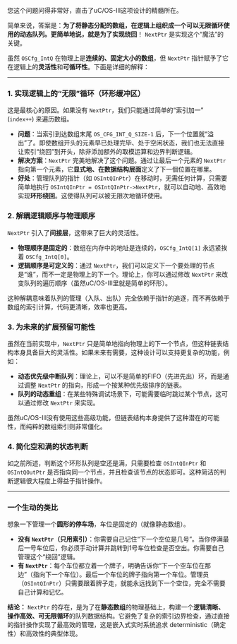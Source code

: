 您这个问题问得非常好，直击了uC/OS-III这项设计的精髓所在。

简单来说，答案是：**为了将静态分配的数组，在逻辑上组织成一个可以无限循环使用的动态队列。更简单地说，就是为了实现绕回**！ `NextPtr` 是实现这个“魔法”的关键。

虽然 `OSCfg_IntQ` 在物理上是**连续的、固定大小的数组**，但 `NextPtr` 指针赋予了它在逻辑上的**灵活性**和**可循环性**。下面是详细的解释：

---

### 1. 实现逻辑上的“无限”循环（环形缓冲区）

这是最核心的原因。如果没有 `NextPtr`，我们只能通过简单的“索引加一” (`index++`) 来遍历数组。

*   **问题**：当索引到达数组末尾 `OS_CFG_INT_Q_SIZE-1` 后，下一个位置就“溢出”了。即使数组开头的元素早已处理完毕、处于空闲状态，我们也无法直接让索引“绕回”到开头，除非添加额外的取模运算和边界判断逻辑。
*   **解决方案**：`NextPtr` 完美地解决了这个问题。通过让最后一个元素的 `NextPtr` 指向第一个元素，它**显式地、在数据结构层面**定义了下一個位置在哪里。
*   **好处**：管理队列的指针（如 `OSIntQInPtr`）在移动时，无需任何计算，只需要简单地执行 `OSIntQInPtr = OSIntQInPtr->NextPtr`，就可以自动地、高效地实现**环形绕回**。这使得队列可以被无限次地循环使用。

### 2. 解耦逻辑顺序与物理顺序

`NextPtr` 引入了**间接层**，这带来了巨大的灵活性。

*   **物理顺序是固定的**：数组在内存中的地址是连续的，`OSCfg_IntQ[1]` 永远紧挨着 `OSCfg_IntQ[0]`。
*   **逻辑顺序是可定义的**：通过 `NextPtr`，我们可以定义下一个要处理的节点是“谁”，而不一定是物理上的下一个。理论上，你可以通过修改 `NextPtr` 来改变队列的遍历顺序（虽然uC/OS-III里就是简单的环形）。

这种解耦意味着队列的管理（入队、出队）完全依赖于指针的追逐，而不再依赖于数组的索引计算，代码更清晰，效率也更高。

### 3. 为未来的扩展预留可能性

虽然在当前实现中，`NextPtr` 只是简单地指向物理上的下一个节点，但这种链表结构本身具备巨大的灵活性。如果未来有需要，这种设计可以支持更复杂的功能，例如：

*   **动态优先级中断队列**：理论上，可以不是简单的FIFO（先进先出）环，而是通过调整 `NextPtr` 的指向，形成一个按某种优先级排序的链表。
*   **队列的动态重组**：在某些特殊调试场景下，可能需要临时跳过某个节点，这可以通过修改 `NextPtr` 来实现。

虽然uC/OS-III没有使用这些高级功能，但链表结构本身提供了这种潜在的可能性，而纯粹的数组索引则非常僵化。

### 4. 简化空和满的状态判断

如之前所述，判断这个环形队列是空还是满，只需要检查 `OSIntQInPtr` 和 `OSIntQOutPtr` 是否指向同一个节点，并且检查该节点的状态即可。这种简洁的判断逻辑很大程度上得益于指针操作。

---

### 一个生动的类比

想象一下管理一个**圆形的停车场**，车位是固定的（就像静态数组）。

*   **没有 `NextPtr`（只用索引）**：你需要自己记住“下一个空位是几号”。当你停满最后一号车位后，你必须手动计算并跳转到1号车位检查是否空出。你需要自己管理这个“绕回”逻辑。
*   **有 `NextPtr`**：每个车位都立着一个牌子，明确告诉你“下一个空车位在那边”（指向下一个车位）。最后一个车位的牌子指向第一个车位。管理员（`OSIntQInPtr`）只需要跟着牌子走，就能永远找到下一个空位，完全不需要自己计算和记忆。

**结论：**
`NextPtr` 的存在，是为了在**静态数组**的物理基础上，构建一个**逻辑清晰、操作高效、可无限循环**的队列数据结构。它避免了复杂的索引边界检查，通过直接的指针操作实现了最高效的管理，这是嵌入式实时系统追求 deterministic（确定性）和高效性的典型体现。